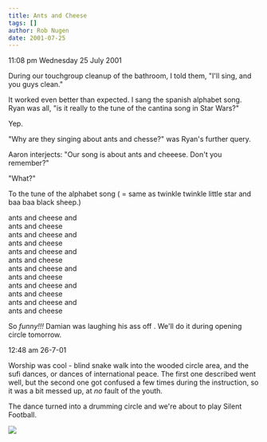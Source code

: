 ```yaml
---
title: Ants and Cheese
tags: []
author: Rob Nugen
date: 2001-07-25
---
```


<p class=date>11:08 pm Wednesday 25 July 2001</p>

<p>During our touchgroup cleanup of the bathroom, I
told them, "I'll sing, and you guys clean."</p>

<p>It worked even better than expected.  I sang the
spanish alphabet song. Ryan was all, "is it really to
the tune of the cantina song in Star Wars?"</p>

<p>Yep.</p>

<p>"Why are they singing about ants and chesse?" was
Ryan's further query.</p>

<p>Aaron interjects: "Our song is about ants and
cheeese.  Don't you remember?"</p>

<p>"What?"</p>

<p>To the tune of the alphabet song ( = same as
twinkle twinkle little star and baa baa black
sheep.)</p>

<p>ants and cheese and 
<br>ants and cheese
<br>ants and cheese and 
<br>ants and cheese
<br>ants and cheese and 
<br>ants and cheese
<br>ants and cheese and 
<br>ants and cheese
<br>ants and cheese and 
<br>ants and cheese
<br>ants and cheese and 
<br>ants and cheese
</p>

<p>So <em>funny!!!</em> Damian was laughing his ass
off .  We'll do it during opening circle tomorrow.</p>

<p class=date>12:48 am 26-7-01</p>

<p>Worship was cool - blind snake walk into the wooded
circle area, and the sufi dances, or dances of
international peace.  The first one described went
well, but the second one got confused a few times
during the instruction, so it was a bit messed up, at
<em>no</em> fault of the youth.</p>

<p>The dance turned into a drumming circle and we're
about to play Silent Football.</p>

<p><img src="/images/rob/wL-ROB.gif"/></p>
